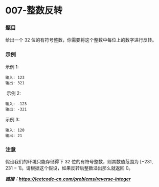 # 007-整数反转

### 题目

给出一个 32 位的有符号整数，你需要将这个整数中每位上的数字进行反转。

### 示例

示例 1:

    输入: 123
    输出: 321
 示例 2:

    输入: -123
    输出: -321
示例 3:

    输入: 120
    输出: 21

### 注意

假设我们的环境只能存储得下 32 位的有符号整数，则其数值范围为 [−231,  231 − 1]。请根据这个假设，如果反转后整数溢出那么就返回 0。

***链接：https://leetcode-cn.com/problems/reverse-integer***
